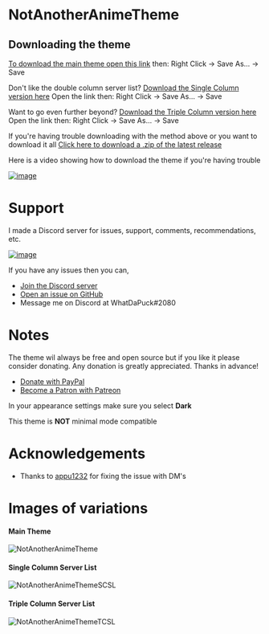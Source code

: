 # NotAnotherAnimeTheme

## Downloading the theme

 [To download the main theme open this link](https://raw.githubusercontent.com/WhatDaPuck/NotAnotherAnimeTheme/master/NotAnotherAnimeTheme.theme.css)  then: Right Click -> Save As... -> Save

Don't like the double column server list? [Download the Single Column version here](https://raw.githubusercontent.com/WhatDaPuck/NotAnotherAnimeTheme/master/variations/NotAnotherAnimeThemeSCSL.theme.css) Open the link then: Right Click -> Save As... -> Save

Want to go even further beyond? [Download the Triple Column version here](https://raw.githubusercontent.com/WhatDaPuck/NotAnotherAnimeTheme/master/variations/NotAnotherAnimeThemeTCSL.theme.css) Open the link then: Right Click -> Save As... -> Save

If you're having trouble downloading with the method above or you want to download it all [Click here to download a .zip of the latest release](https://github.com/WhatDaPuck/NotAnotherAnimeTheme/archive/master.zip)

Here is a video showing how to download the theme if you're having trouble

 [![image](https://i.imgur.com/hsEYSEL.jpg)](https://www.youtube.com/watch?v=1ML5_F-n5iw)

# Support
I made a Discord server for issues, support, comments, recommendations, etc.

[![image](https://canary.discordapp.com/api/guilds/412794678791110664/widget.png?style=banner3)](https://discord.gg/FdZhbjY)

If you have any issues then you can,

* [Join the Discord server](https://discord.gg/FdZhbjY)
* [Open an issue on GitHub](https://github.com/WhatDaPuck/NotAnotherAnimeTheme/issues)
* Message me on Discord at WhatDaPuck#2080

# Notes
The theme wil always be free and open source but if you like it please consider donating. Any donation is greatly appreciated.  Thanks in advance!
* [Donate with PayPal](https://www.paypal.me/ChrisBock)
* [Become a Patron with Patreon](https://www.patreon.com/ChrisBock)

In your appearance settings make sure you select **Dark**

This theme is **NOT** minimal mode compatible

# Acknowledgements
* Thanks to [appu1232](https://github.com/appu1232/) for fixing the issue with DM's

# Images of variations
#### Main Theme
![NotAnotherAnimeTheme](https://i.imgur.com/B5N8Owl.jpg)

#### Single Column Server List
![NotAnotherAnimeThemeSCSL](https://i.imgur.com/HStMvDg.jpg)

#### Triple Column Server List
![NotAnotherAnimeThemeTCSL](https://i.imgur.com/J4CHHcV.jpg)